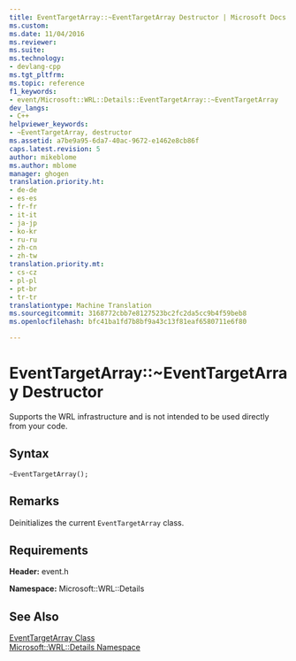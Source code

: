 ```yaml
---
title: EventTargetArray::~EventTargetArray Destructor | Microsoft Docs
ms.custom: 
ms.date: 11/04/2016
ms.reviewer: 
ms.suite: 
ms.technology:
- devlang-cpp
ms.tgt_pltfrm: 
ms.topic: reference
f1_keywords:
- event/Microsoft::WRL::Details::EventTargetArray::~EventTargetArray
dev_langs:
- C++
helpviewer_keywords:
- ~EventTargetArray, destructor
ms.assetid: a7be9a95-6da7-40ac-9672-e1462e8cb86f
caps.latest.revision: 5
author: mikeblome
ms.author: mblome
manager: ghogen
translation.priority.ht:
- de-de
- es-es
- fr-fr
- it-it
- ja-jp
- ko-kr
- ru-ru
- zh-cn
- zh-tw
translation.priority.mt:
- cs-cz
- pl-pl
- pt-br
- tr-tr
translationtype: Machine Translation
ms.sourcegitcommit: 3168772cbb7e8127523bc2fc2da5cc9b4f59beb8
ms.openlocfilehash: bfc41ba1fd7b8bf9a43c13f81eaf6580711e6f80

---
```

# EventTargetArray::~EventTargetArray Destructor
Supports the WRL infrastructure and is not intended to be used directly from your code.  
  
## Syntax  
  
```  
~EventTargetArray();  
```  
  
## Remarks  
 Deinitializes the current `EventTargetArray` class.  
  
## Requirements  
 **Header:** event.h  
  
 **Namespace:** Microsoft::WRL::Details  
  
## See Also  
 [EventTargetArray Class](../windows/eventtargetarray-class.md)   
 [Microsoft::WRL::Details Namespace](../windows/microsoft-wrl-details-namespace.md)


<!--HONumber=Jan17_HO2-->


